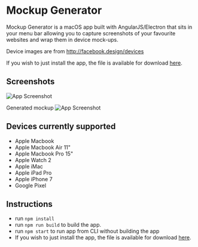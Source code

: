 # Mockup Generator

Mockup Generator is a macOS app built with AngularJS/Electron that sits in your menu bar allowing you to capture screenshots of your favourite websites and wrap them in device mock-ups.

Device images are from http://facebook.design/devices

If you wish to just install the app, the file is available for download [here](https://github.com/andypotts/mockup-generator/raw/build/Mockup.zip).

## Screenshots
![App Screenshot](https://raw.githubusercontent.com/andypotts/mockup-generator/master/screenshot1.png)

Generated mockup
![App Screenshot](https://raw.githubusercontent.com/andypotts/mockup-generator/master/screenshot2.png)

## Devices currently supported

- Apple Macbook
- Apple Macbook Air 11"
- Apple Macbook Pro 15"
- Apple Watch 2
- Apple iMac
- Apple iPad Pro
- Apple iPhone 7
- Google Pixel

## Instructions

- run `npm install`
- run `npm run build` to build the app.
- run `npm start` to run app from CLI without building the app
- If you wish to just install the app, the file is available for download [here](https://github.com/andypotts/mockup-generator/raw/build/Mockup.zip).
